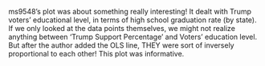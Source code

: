 ms9548’s plot was about something really interesting! It dealt with Trump voters’ educational level, in terms of high school graduation rate (by state). If we only looked at the data points themselves, we might not realize anything between ‘Trump Support Percentage’ and Voters’ education level. But after the author added the OLS line, THEY were sort of inversely proportional to each other! This plot was informative.

